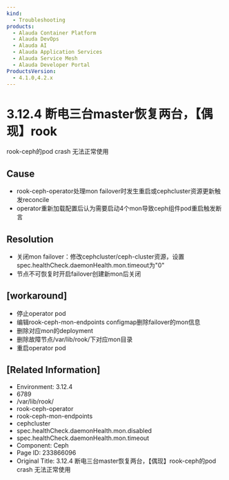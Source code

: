 ```yaml
---
kind:
  - Troubleshooting
products:
  - Alauda Container Platform
  - Alauda DevOps
  - Alauda AI
  - Alauda Application Services
  - Alauda Service Mesh
  - Alauda Developer Portal
ProductsVersion:
  - 4.1.0,4.2.x
---
```

<!-- A type of document that involves encountering a fault, diagnosing it, performing root cause analysis, and providing solutions. -->

# 3.12.4 断电三台master恢复两台，【偶现】rook

rook-ceph的pod crash 无法正常使用

## Cause
- rook-ceph-operator处理mon failover时发生重启或cephcluster资源更新触发reconcile
- operator重新加载配置后认为需要启动4个mon导致ceph组件pod重启触发断言

## Resolution
- 关闭mon failover：修改cephcluster/ceph-cluster资源，设置spec.healthCheck.daemonHealth.mon.timeout为"0"
- 节点不可恢复时开启failover创建新mon后关闭

## [workaround]
- 停止operator pod
- 编辑rook-ceph-mon-endpoints configmap删除failover的mon信息
- 删除对应mon的deployment
- 删除故障节点/var/lib/rook/下对应mon目录
- 重启operator pod

## [Related Information]
- Environment: 3.12.4
- 6789
- /var/lib/rook/
- rook-ceph-operator
- rook-ceph-mon-endpoints
- cephcluster
- spec.healthCheck.daemonHealth.mon.disabled
- spec.healthCheck.daemonHealth.mon.timeout
- Component: Ceph
- Page ID: 233866096
- Original Title: 3.12.4 断电三台master恢复两台，【偶现】rook-ceph的pod crash 无法正常使用
